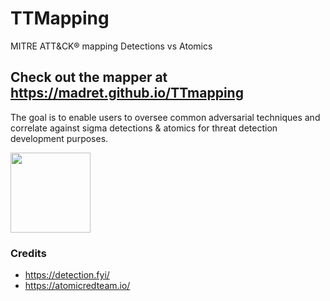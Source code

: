 # TTMapping
MITRE ATT&CK® mapping Detections vs Atomics

## Check out the mapper at https://madret.github.io/TTmapping
The goal is to enable users to oversee common adversarial techniques and correlate against sigma detections & atomics for threat detection development purposes.

<img src="![image](https://github.com/madret/TTmapping/assets/56820649/2c77840a-bb02-4e24-a1ee-2c9dfc5bfea5)" width="128"/>

### Credits
- https://detection.fyi/
- https://atomicredteam.io/
